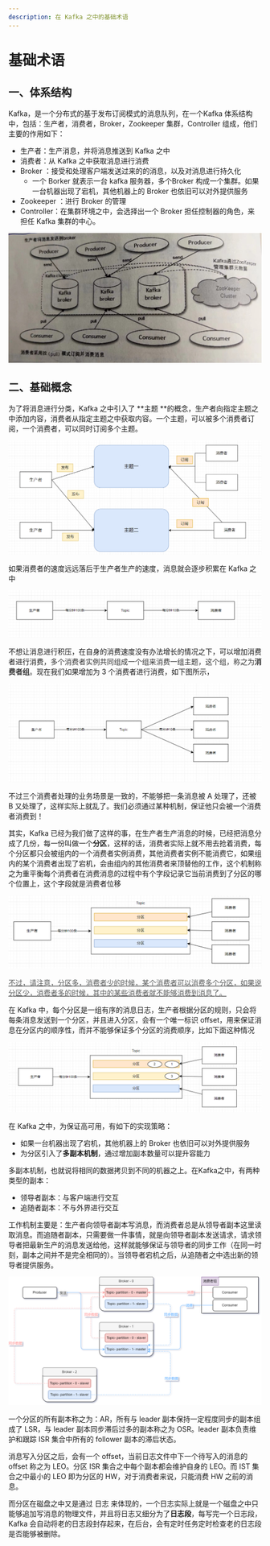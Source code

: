```yaml
---
description: 在 Kafka 之中的基础术语
---
```


# 基础术语

## 一、体系结构

Kafka，是一个分布式的基于发布订阅模式的消息队列，在一个Kafka 体系结构中，包括：生产者，消费者，Broker，Zookeeper 集群，Controller 组成，他们主要的作用如下：

+ 生产者：生产消息，并将消息推送到 Kafka 之中
+ 消费者：从 Kafka 之中获取消息进行消费
+ Broker ：接受和处理客户端发送过来的的消息，以及对消息进行持久化
    - 一个 Borker 就表示一台 kafka 服务器，多个Broker 构成一个集群。如果一台机器出现了宕机，其他机器上的 Broker 也依旧可以对外提供服务
+ Zookeeper ：进行 Broker 的管理
+ Controller：在集群环境之中，会选择出一个 Broker 担任控制器的角色，来担任 Kafka 集群的中心。

![](asserts/1701563911954-d15370f8-6c19-47ba-b2bc-243e6c24865b.jpeg)

## 二、基础概念
为了将消息进行分类，Kafka 之中引入了 **主题 **的概念，生产者向指定主题之中添加内容，消费者从指定主题之中获取内容。一个主题，可以被多个消费者订阅，一个消费者，可以同时订阅多个主题。

![](asserts/1708522347503-73ed7724-513c-4d48-9b0a-40f7c8d8ef4e.png)



如果消费者的速度远远落后于生产者生产的速度，消息就会逐步积累在 Kafka 之中

![](asserts/1708521812404-3b4d2d6b-3e8e-4e68-b292-086aaef2880e.png)

不想让消息进行积压，在自身的消费速度没有办法增长的情况之下，可以增加消费者进行消费，<font style="color:rgb(51, 51, 51);">多个消费者实例共同组成一个组来消费一组主题，这个组，称之为</font>**<font style="color:rgb(51, 51, 51);">消费者组</font>**<font style="color:rgb(51, 51, 51);">。</font>现在我们如果增加为 3 个消费者进行消费，如下图所示，

![](asserts/1708522707830-bc222f60-06a4-4b9c-814c-b46b6de3de89.png)

不过三个消费者处理的业务场景是一致的，不能够把一条消息被 A 处理了，还被 B 又处理了，这样实际上就乱了。我们必须通过某种机制，保证他只会被一个消费者消费到！

其实，Kafka 已经为我们做了这样的事，在生产者生产消息的时候，已经把消息分成了几份，每一份叫做一个**分区**，这样的话，消费者实际上就不用去抢着消费，每个分区都只会被组内的一个消费者实例消费，其他消费者实例不能消费它，如果组内的某个消费者出现了宕机，会由组内的其他消费者来顶替他的工作，这个机制称之为重平衡每个消费者在消费消息的过程中有个字段记录它当前消费到了分区的哪个位置上，这个字段就是消费者位移

![](asserts/1708523067870-c2e0ca1f-8633-4734-8bb9-db283efbb513.png)

<u><font style="color:#585A5A;">不过，请注意，分区多，消费者少的时候，某个消费者可以消费多个分区，如果说分区少，消费者多的时候，其中的某些消费者就不能够消费到消息了。</font></u>

在 Kafka 中，每个分区是一组有序的消息日志，生产者根据分区的规则，只会将每条消息发送到一个分区，并且进入分区，会有一个唯一标识 offset，用来保证消息在分区内的顺序性，而并不能够保证多个分区的消费顺序，比如下面这种情况

![](asserts/1708523914020-7c4b86a7-b530-4575-a672-409ef0262c69.png)

在 Kafka 之中，为保证高可用，有如下的实现策略：

+ 如果一台机器出现了宕机，其他机器上的 Broker 也依旧可以对外提供服务
+ 为分区引入了**多副本机制**，通过增加副本数量可以提升容能力

多副本机制，也就说将相同的数据拷贝到不同的机器之上。在Kafka之中，有两种类型的副本：

+ 领导者副本：与客户端进行交互
+ 追随者副本：不与外界进行交互

工作机制主要是：生产者向领导者副本写消息，而消费者总是从领导者副本这里读取消息。而追随者副本，只需要做一件事情，就是向领导者副本发送请求，请求领导者把最新生产的消息发送给他，这样就能够保证与领导者的同步工作（在同一时刻，副本之间并不是完全相同的）。当领导者宕机之后，从追随者之中选出新的领导者提供服务。

![](asserts/1732421565624-b5d1bf1c-432d-409a-a95a-e833b6d7e413.png)

一个分区的所有副本称之为：AR，所有与  leader 副本保持一定程度同步的副本组成了 LSR，与 leader 副本同步滞后过多的副本称之为 OSR。leader 副本负责维护和跟踪 ISR 集合中所有的 follower 副本的滞后状态。

消息写入分区之后，会有一个 offset，当前日志文件中下一个待写入的消息的 offset 称之为 LEO。分区 ISR 集合之中每个副本都会维护自身的 LEO。而 IST 集合之中最小的 LEO 即为分区的 HW，对于消费者来说，只能消费 HW 之前的消息。

而分区在磁盘之中又是通过 日志 来体现的，一个日志实际上就是一个磁盘之中只能够追加写消息的物理文件，并且将日志又细分为了**日志段**，每写完一个日志段，Kafka 会自动将老的日志段封存起来，在后台，会有定时任务定时检查老的日志段是否能够被删除。
